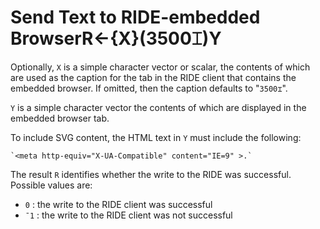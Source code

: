 




<h1 class="heading"><span class="name">Send Text to RIDE-embedded Browser</span><span class="command">R←{X}(3500⌶)Y</span></h1>

Optionally, `X` is a simple character vector or scalar, the contents of which are used as the caption for the tab in the RIDE client that contains the embedded browser. If omitted, then the caption defaults to "`3500⌶`".


`Y` is a simple character vector the contents of which are displayed in the embedded browser tab.


To include SVG content, the HTML text in `Y` must include the following:
```apl
`<meta http-equiv="X-UA-Compatible" content="IE=9" >.`
```


The result `R` identifies whether the write to the RIDE was successful. Possible values are:

- `0` : the write to the RIDE client was successful
- `¯1` : the write to the RIDE client was not successful



